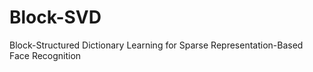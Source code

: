 Block-SVD
=========

Block-Structured Dictionary Learning for Sparse Representation-Based Face Recognition
